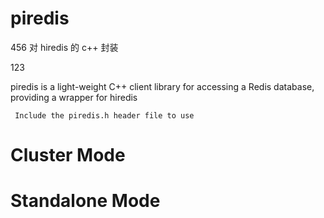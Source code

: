 # piredis
456
对 hiredis 的 c++ 封装

123

piredis is a light-weight C++ client library for accessing a Redis database, providing a wrapper for hiredis

` Include the piredis.h header file to use`

# Cluster Mode

# Standalone Mode

